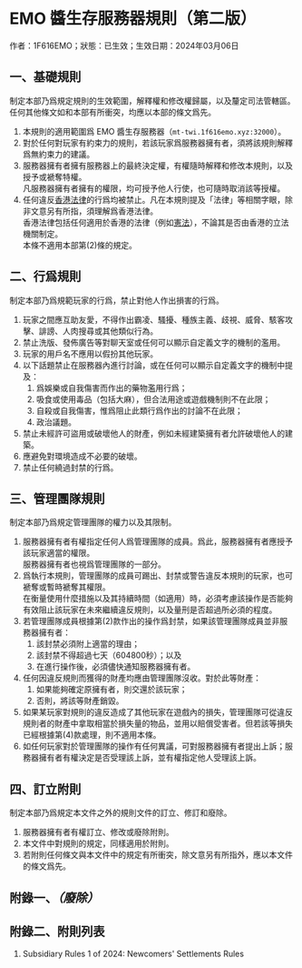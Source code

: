 # EMO 醬生存服務器規則（第二版）

作者：1F616EMO；狀態：已生效；生效日期：2024年03月06日

## 一、基礎規則

制定本部乃爲規定規則的生效範圍，解釋權和修改權歸屬，以及釐定司法管轄區。任何其他條文如和本部有所衝突，均應以本部的條文爲先。

1. 本規則的適用範圍爲 EMO 醬生存服務器（`mt-twi.1f616emo.xyz:32000`）。
2. 對於任何對玩家有約束力的規則，若該玩家爲服務器擁有者，須將該規則解釋爲無約束力的建議。
3. 服務器擁有者擁有服務器上的最終決定權，有權隨時解釋和修改本規則，以及授予或褫奪特權。<br />凡服務器擁有者擁有的權限，均可授予他人行使，也可隨時取消該等授權。
4. 任何違反[香港法律](https://www.elegislation.gov.hk/)的行爲均被禁止。凡在本規則提及「法律」等相關字眼，除非文意另有所指，須理解爲香港法律。<br />香港法律包括任何適用於香港的法律（例如[憲法](https://flk.npc.gov.cn/xf/html/xf2.html)），不論其是否由香港的立法機關制定。<br />本條不適用本部第(2)條的規定。

## 二、行爲規則

制定本部乃爲規範玩家的行爲，禁止對他人作出損害的行爲。

1. 玩家之間應互助友愛，不得作出霸凌、騷擾、種族主義、歧視、威脅、駭客攻擊、誹謗、人肉搜尋或其他類似行為。
2. 禁止洗版、發佈廣告等對聊天室或任何可以顯示自定義文字的機制的濫用。
3. 玩家的用戶名不應用以假扮其他玩家。
4. 以下話題禁止在服務器內進行討論，或在任何可以顯示自定義文字的機制中提及：
    1. 爲娛樂或自我傷害而作出的藥物濫用行爲；
    2. 吸食或使用毒品（包括大麻），但合法用途或遊戲機制則不在此限；
    3. 自殺或自我傷害，惟爲阻止此類行爲作出的討論不在此限；
    4. 政治議題。
5. 禁止未經許可盜用或破壞他人的財產，例如未經建築擁有者允許破壞他人的建築。
6. 應避免對環境造成不必要的破壞。
7. 禁止任何繞過封禁的行爲。

## 三、管理團隊規則

制定本部乃爲規定管理團隊的權力以及其限制。

1. 服務器擁有者有權指定任何人爲管理團隊的成員。爲此，服務器擁有者應授予該玩家適當的權限。<br />服務器擁有者也視爲管理團隊的一部分。
2. 爲執行本規則，管理團隊的成員可踢出、封禁或警告違反本規則的玩家，也可褫奪或暫時褫奪其權限。<br />在衡量使用什麼措施以及其持續時間（如適用）時，必須考慮該操作是否能夠有效阻止該玩家在未來繼續違反規則，以及量刑是否超過所必須的程度。
3. 若管理團隊成員根據第(2)款作出的操作爲封禁，如果該管理團隊成員並非服務器擁有者：
    1. 該封禁必須附上適當的理由；
    2. 該封禁不得超過七天（604800秒）；以及
    3. 在進行操作後，必須儘快通知服務器擁有者。
4. 任何因違反規則而獲得的財產均應由管理團隊沒收。對於此等財產：
    1. 如果能夠確定原擁有者，則交還於該玩家；
    2. 否則，將該等財產銷毀。
5. 如果某玩家對規則的違反造成了其他玩家在遊戲內的損失，管理團隊可從違反規則者的財產中拿取相當於損失量的物品，並用以賠償受害者。但若該等損失已經根據第(4)款處理，則不適用本條。
6. 如任何玩家對於管理團隊的操作有任何異議，可對服務器擁有者提出上訴；服務器擁有者有權決定是否受理該上訴，並有權指定他人受理該上訴。

## 四、訂立附則

制定本部乃爲規定本文件之外的規則文件的訂立、修訂和廢除。

1. 服務器擁有者有權訂立、修改或廢除附則。
2. 本文件中對規則的規定，同樣適用於附則。
3. 若附則任何條文與本文件中的規定有所衝突，除文意另有所指外，應以本文件的條文爲先。

## 附錄一、*（廢除）*

## 附錄二、附則列表

1. Subsidiary Rules 1 of 2024: Newcomers' Settlements Rules
